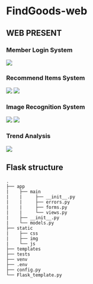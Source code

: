 # FindGoods-web

## WEB PRESENT
### Member Login System
![](https://i.imgur.com/qCXbHwY.png)
### Recommend Items System
![](https://i.imgur.com/mLW6bt2.png)
![](https://i.imgur.com/UR0yT3Y.png)
### Image Recognition System
![](https://i.imgur.com/YM6hNsi.png)
![](https://i.imgur.com/4gg8171.png)
### Trend Analysis
![](https://i.imgur.com/KUEDMWa.png)

## Flask structure
    .
    ├── app
    |    ├── main
    |    |     ├── __init__.py
    |    |     ├── errors.py
    |    |     ├── forms.py
    |    |     └── views.py
    |    ├── __init__.py
    |    └── models.py
    ├── static
    |    ├── css
    |    ├── img
    |    └── js
    ├── templates                     
    ├── tests                    
    ├── venv                   
    ├── .env
    ├── config.py
    └── Flask_template.py